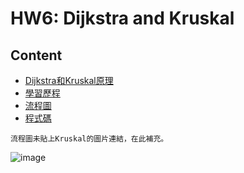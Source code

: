 # HW6: Dijkstra and Kruskal
## Content
* [Dijkstra和Kruskal原理](https://github.com/HTY62006/MyLearningNote/blob/master/HW6/Dijkstra.md#dijkstra%E5%92%8Ckruskal%E5%8E%9F%E7%90%86)
* [學習歷程](https://github.com/HTY62006/MyLearningNote/blob/master/HW6/Dijkstra.md#%E5%AD%B8%E7%BF%92%E6%AD%B7%E7%A8%8B)
* [流程圖](https://github.com/HTY62006/MyLearningNote/blob/master/HW6/Dijkstra.md#%E6%B5%81%E7%A8%8B%E5%9C%96)
* [程式碼](https://github.com/HTY62006/MyLearningNote/blob/master/HW6/Dijkstra_06170232.py)

```Text
流程圖未貼上Kruskal的圖片連結，在此補充。
```
![image](https://images.plurk.com/58sosBBRaqi4JW7KJtXnZT.jpg)
